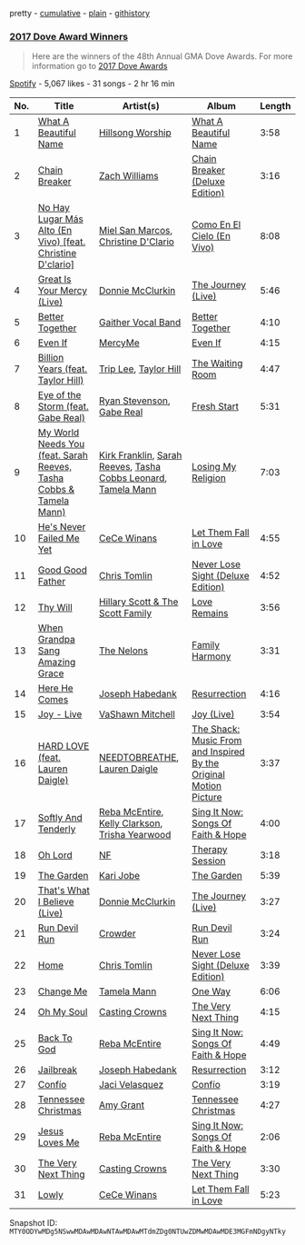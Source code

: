 pretty - [cumulative](/playlists/cumulative/37i9dQZF1DX00QnRFT3a0O.md) - [plain](/playlists/plain/37i9dQZF1DX00QnRFT3a0O) - [githistory](https://github.githistory.xyz/mackorone/spotify-playlist-archive/blob/main/playlists/plain/37i9dQZF1DX00QnRFT3a0O)

### [2017 Dove Award Winners](https://open.spotify.com/playlist/37i9dQZF1DX00QnRFT3a0O)

> Here are the winners of the 48th Annual GMA Dove Awards\. For more information go to <a href="http://doveawards.com//">2017 Dove Awards</a>

[Spotify](https://open.spotify.com/user/spotify) - 5,067 likes - 31 songs - 2 hr 16 min

| No. | Title | Artist(s) | Album | Length |
|---|---|---|---|---|
| 1 | [What A Beautiful Name](https://open.spotify.com/track/4KLj9QjEhJl2WU50mxRF9Z) | [Hillsong Worship](https://open.spotify.com/artist/3SgHzT552wy2W8pNLaLk24) | [What A Beautiful Name](https://open.spotify.com/album/7m2VtB9IdKJ0WZmnuSB5Q2) | 3:58 |
| 2 | [Chain Breaker](https://open.spotify.com/track/17GmwQ9Q3MTAz05OokmNNB) | [Zach Williams](https://open.spotify.com/artist/6g10GEtmIVqIQBhPZh4ScQ) | [Chain Breaker \(Deluxe Edition\)](https://open.spotify.com/album/1SIDIEoYi0EAlRqa1J6J7N) | 3:16 |
| 3 | [No Hay Lugar Más Alto \(En Vivo\) \[feat\. Christine D'clario\]](https://open.spotify.com/track/0yzKJqFTXsbzWjUHaiOxD9) | [Miel San Marcos](https://open.spotify.com/artist/7zpvy5B9gb5KprNUzNCOEE), [Christine D'Clario](https://open.spotify.com/artist/6JaSyvyg28SHC0Of8YE6M9) | [Como En El Cielo \(En Vivo\)](https://open.spotify.com/album/1UtIEB5mwdQ9IG6Q7Ds2n5) | 8:08 |
| 4 | [Great Is Your Mercy \(Live\)](https://open.spotify.com/track/0TIHB7iFxslSr0XouIc5I3) | [Donnie McClurkin](https://open.spotify.com/artist/74IEeKcuS34kF2TjOigXra) | [The Journey \(Live\)](https://open.spotify.com/album/6Yq2vm91vBBi3THqFZBdMi) | 5:46 |
| 5 | [Better Together](https://open.spotify.com/track/0hCTVfJbOjHSOvq0pH4gGm) | [Gaither Vocal Band](https://open.spotify.com/artist/0pjLiK5qb4Zr0PWRNkdd2o) | [Better Together](https://open.spotify.com/album/2ilZnIrQakrPolxyJWhaKg) | 4:10 |
| 6 | [Even If](https://open.spotify.com/track/1bQkMw8Rrs4YIBKkFO3KdH) | [MercyMe](https://open.spotify.com/artist/6APm8EjxOHSYM5B4i3vT3q) | [Even If](https://open.spotify.com/album/6m4QWLrysoBN0WLhhX4bOK) | 4:15 |
| 7 | [Billion Years \(feat\. Taylor Hill\)](https://open.spotify.com/track/42ekQwXhc04c9lhavQaIr8) | [Trip Lee](https://open.spotify.com/artist/12H1Dmi64fAmmARrsyVFzy), [Taylor Hill](https://open.spotify.com/artist/5enXh7VYtH8x63M7coq9tJ) | [The Waiting Room](https://open.spotify.com/album/3s0zajpkwQuAa6XrXEKIZ6) | 4:47 |
| 8 | [Eye of the Storm \(feat\. Gabe Real\)](https://open.spotify.com/track/1CMUCe5mOF0EqTKqPz5k14) | [Ryan Stevenson](https://open.spotify.com/artist/1rxhmvc4pue9A2fEXnLT97), [Gabe Real](https://open.spotify.com/artist/4P0egFKcqow04ImKICyPYt) | [Fresh Start](https://open.spotify.com/album/52gg77WRnRbxTrKYQaQ5mx) | 5:31 |
| 9 | [My World Needs You \(feat\. Sarah Reeves, Tasha Cobbs & Tamela Mann\)](https://open.spotify.com/track/0GRRDzyfiF5dQU1ZpC4Ftk) | [Kirk Franklin](https://open.spotify.com/artist/4akybxRTGHJZ1DXjLhJ1qu), [Sarah Reeves](https://open.spotify.com/artist/2vGA5qCDLZGW6exRQgKfLL), [Tasha Cobbs Leonard](https://open.spotify.com/artist/5YxebzzreNswbtYC1td4cx), [Tamela Mann](https://open.spotify.com/artist/6ZyV955Ypf3JAKInn1a0dt) | [Losing My Religion](https://open.spotify.com/album/0Uvc0XDk2O8KsPIsMMdasM) | 7:03 |
| 10 | [He's Never Failed Me Yet](https://open.spotify.com/track/6Bp8h3BcbzpiZaETIp6J9W) | [CeCe Winans](https://open.spotify.com/artist/3qfrrrSO7utFdJkM2tvMRb) | [Let Them Fall in Love](https://open.spotify.com/album/38jktl2c8ZRqyKDV25XgNt) | 4:55 |
| 11 | [Good Good Father](https://open.spotify.com/track/5go3zDh6wyW7DPwO2lWtmL) | [Chris Tomlin](https://open.spotify.com/artist/6pRi6EIPXz4QJEOEsBaA0m) | [Never Lose Sight \(Deluxe Edition\)](https://open.spotify.com/album/7BK26n0Gkw7bvAlAUdU53F) | 4:52 |
| 12 | [Thy Will](https://open.spotify.com/track/1V3eyBz3pfkn9lBOlfle4x) | [Hillary Scott & The Scott Family](https://open.spotify.com/artist/4EVSOMkocOlqAZ9ujkGrQR) | [Love Remains](https://open.spotify.com/album/4eZL2PZL6UiFWrj6JAVTLJ) | 3:56 |
| 13 | [When Grandpa Sang Amazing Grace](https://open.spotify.com/track/0KsHhOCeOYGomFIFKdNM8M) | [The Nelons](https://open.spotify.com/artist/6qL6hgjCwgoC8VG7MuY7wn) | [Family Harmony](https://open.spotify.com/album/3hVOpMPScjcJBaRMqlI0ZD) | 3:31 |
| 14 | [Here He Comes](https://open.spotify.com/track/7G9UjEhzDPQ6wYFckZO2ec) | [Joseph Habedank](https://open.spotify.com/artist/1E5fXe9FugDtjPJXLjc3be) | [Resurrection](https://open.spotify.com/album/7H8pQuaCfCGRGTHHqfQAm3) | 4:16 |
| 15 | [Joy \- Live](https://open.spotify.com/track/5j6bP0hW8Ik3WXkl9vNva2) | [VaShawn Mitchell](https://open.spotify.com/artist/1Agf8ZtreYoKAXgpeAd7GA) | [Joy \(Live\)](https://open.spotify.com/album/5lPhVGPuCR8wauZcAvsI5p) | 3:54 |
| 16 | [HARD LOVE \(feat\. Lauren Daigle\)](https://open.spotify.com/track/4ahfLYf0VLVVvN3sdOyQN2) | [NEEDTOBREATHE](https://open.spotify.com/artist/610EjgFatGvVPtib97jQ8G), [Lauren Daigle](https://open.spotify.com/artist/40LHVA5BTQp9RxHOQ9JPYj) | [The Shack: Music From and Inspired By the Original Motion Picture](https://open.spotify.com/album/40JDNqFUzKmBSMEfDHPztO) | 3:37 |
| 17 | [Softly And Tenderly](https://open.spotify.com/track/7f7gwBpkCJFUQnsaCI8zCr) | [Reba McEntire](https://open.spotify.com/artist/02rd0anEWfMtF7iMku9uor), [Kelly Clarkson](https://open.spotify.com/artist/3BmGtnKgCSGYIUhmivXKWX), [Trisha Yearwood](https://open.spotify.com/artist/3XlIhgydjvC4EniPFZT20j) | [Sing It Now: Songs Of Faith & Hope](https://open.spotify.com/album/3zSyGvLk5FcLhC3BtbKr9z) | 4:00 |
| 18 | [Oh Lord](https://open.spotify.com/track/1ISsiC4Fw6f96kZQegLGiJ) | [NF](https://open.spotify.com/artist/6fOMl44jA4Sp5b9PpYCkzz) | [Therapy Session](https://open.spotify.com/album/75fT8UQEDnekHNhRnbdpNI) | 3:18 |
| 19 | [The Garden](https://open.spotify.com/track/7HtF6IsvLL7dES6Gb5odxE) | [Kari Jobe](https://open.spotify.com/artist/5XlSS9O4eHRiJ0hKzbaFQ2) | [The Garden](https://open.spotify.com/album/0VlrwygIqoI06z2BTCYuTq) | 5:39 |
| 20 | [That's What I Believe \(Live\)](https://open.spotify.com/track/7wqiXioQtkaJT9HRZKZBts) | [Donnie McClurkin](https://open.spotify.com/artist/74IEeKcuS34kF2TjOigXra) | [The Journey \(Live\)](https://open.spotify.com/album/6Yq2vm91vBBi3THqFZBdMi) | 3:27 |
| 21 | [Run Devil Run](https://open.spotify.com/track/4XuLAfUqKheSZD918kvX2y) | [Crowder](https://open.spotify.com/artist/39xmI59WrIMyyJjSDq6WCu) | [Run Devil Run](https://open.spotify.com/album/1LWwPxmpj8fm1g9cCmQnFB) | 3:24 |
| 22 | [Home](https://open.spotify.com/track/2aMb1asq5acm7cDYlFsYhY) | [Chris Tomlin](https://open.spotify.com/artist/6pRi6EIPXz4QJEOEsBaA0m) | [Never Lose Sight \(Deluxe Edition\)](https://open.spotify.com/album/7BK26n0Gkw7bvAlAUdU53F) | 3:39 |
| 23 | [Change Me](https://open.spotify.com/track/14iF9JDX0AOxkoa8BL2WYB) | [Tamela Mann](https://open.spotify.com/artist/6ZyV955Ypf3JAKInn1a0dt) | [One Way](https://open.spotify.com/album/5M8DUTlZa68recDK5RvmBB) | 6:06 |
| 24 | [Oh My Soul](https://open.spotify.com/track/3s0h3pyKFrS3XX6ZLBPx6s) | [Casting Crowns](https://open.spotify.com/artist/6eJqAWJdd8JhAN1pQGie4r) | [The Very Next Thing](https://open.spotify.com/album/09NNL9Reo4Mfo5tptI6s8S) | 4:15 |
| 25 | [Back To God](https://open.spotify.com/track/3W29VxuZ2AZNkPPJwVmD3a) | [Reba McEntire](https://open.spotify.com/artist/02rd0anEWfMtF7iMku9uor) | [Sing It Now: Songs Of Faith & Hope](https://open.spotify.com/album/3zSyGvLk5FcLhC3BtbKr9z) | 4:49 |
| 26 | [Jailbreak](https://open.spotify.com/track/139vxdEr448TQPqW1wEGzq) | [Joseph Habedank](https://open.spotify.com/artist/1E5fXe9FugDtjPJXLjc3be) | [Resurrection](https://open.spotify.com/album/7H8pQuaCfCGRGTHHqfQAm3) | 3:12 |
| 27 | [Confío](https://open.spotify.com/track/5SSSRtt1cUP7a0YKxvM63m) | [Jaci Velasquez](https://open.spotify.com/artist/7MbmKsnvXjl4GA7Dr27kko) | [Confío](https://open.spotify.com/album/55lsWogbBcmZDAbGklUfPM) | 3:19 |
| 28 | [Tennessee Christmas](https://open.spotify.com/track/6TL5hSUNElu2xjkg0s6fqM) | [Amy Grant](https://open.spotify.com/artist/72Nhcx7prNk2ZCxhx0Y5es) | [Tennessee Christmas](https://open.spotify.com/album/3MPHjHNBRLa857BxmQUrZE) | 4:27 |
| 29 | [Jesus Loves Me](https://open.spotify.com/track/3iLgazsyfqMDrDp13mCdN8) | [Reba McEntire](https://open.spotify.com/artist/02rd0anEWfMtF7iMku9uor) | [Sing It Now: Songs Of Faith & Hope](https://open.spotify.com/album/3zSyGvLk5FcLhC3BtbKr9z) | 2:06 |
| 30 | [The Very Next Thing](https://open.spotify.com/track/5sblC3MO4ctwscz49PkwCl) | [Casting Crowns](https://open.spotify.com/artist/6eJqAWJdd8JhAN1pQGie4r) | [The Very Next Thing](https://open.spotify.com/album/09NNL9Reo4Mfo5tptI6s8S) | 3:30 |
| 31 | [Lowly](https://open.spotify.com/track/60OpqYifr2qCaw6AgmNmit) | [CeCe Winans](https://open.spotify.com/artist/3qfrrrSO7utFdJkM2tvMRb) | [Let Them Fall in Love](https://open.spotify.com/album/38jktl2c8ZRqyKDV25XgNt) | 5:23 |

Snapshot ID: `MTY0ODYwMDg5NSwwMDAwMDAwNTAwMDAwMTdmZDg0NTUwZDMwMDAwMDE3MGFmNDgyNTky`